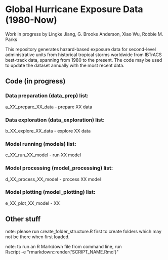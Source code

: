 # Global Hurricane Exposure Data (1980-Now)

Work in progress by Lingke Jiang, G. Brooke Anderson, Xiao Wu, Robbie M. Parks

This repository generates hazard-based exposure data for second-level administrative units from historical tropical storms worldwide from IBTrACS best-track data, spanning from 1980 to the present. The code may be used to update the dataset annually with the most recent data.

## Code (in progress)

### Data preparation (data_prep) list:

a_XX_prepare_XX_data - prepare XX data

### Data exploration (data_exploration) list:

b_XX_explore_XX_data - explore XX data

### Model running (models) list:

c_XX_run_XX_model - run XX model

### Model processing (model_processing) list:

d_XX_process_XX_model - process XX model

### Model plotting (model_plotting) list:

e_XX_plot_XX_model - XX

## Other stuff

note: please run create_folder_structure.R first to create folders which may not be there when first loaded.

note: to run an R Markdown file from command line, run\
Rscript -e "rmarkdown::render('SCRIPT_NAME.Rmd')"
